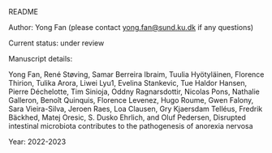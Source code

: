 README

Author: Yong Fan (please contact yong.fan@sund.ku.dk if any questions)

Current status: under review

Manuscript details:

Yong Fan, René Støving, Samar Berreira Ibraim, Tuulia Hyötyläinen, Florence Thirion, Tulika Arora, Liwei Lyu1, Evelina Stankevic, Tue Haldor Hansen, Pierre Déchelotte, Tim Sinioja, Oddny Ragnarsdottir, Nicolas Pons, Nathalie Galleron, Benoît Quinquis, Florence Levenez, Hugo Roume, Gwen Falony, Sara Vieira-Silva, Jeroen Raes, Loa Clausen, Gry Kjaersdam Telléus, Fredrik Bäckhed, Matej Oresic, S. Dusko Ehrlich, and Oluf Pedersen, Disrupted intestinal microbiota contributes to the pathogenesis of anorexia nervosa

Year: 2022-2023
